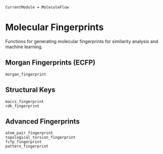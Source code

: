 ```@meta
CurrentModule = MoleculeFlow
```

# Molecular Fingerprints

Functions for generating molecular fingerprints for similarity analysis and machine learning.

## Morgan Fingerprints (ECFP)

```@docs
morgan_fingerprint
```

## Structural Keys

```@docs
maccs_fingerprint
rdk_fingerprint
```

## Advanced Fingerprints

```@docs
atom_pair_fingerprint
topological_torsion_fingerprint
fcfp_fingerprint
pattern_fingerprint
```